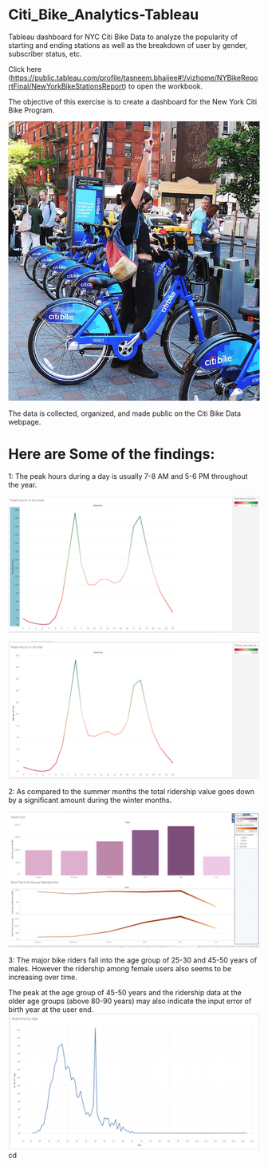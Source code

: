 # Citi_Bike_Analytics-Tableau
Tableau dashboard for NYC Citi Bike Data to analyze the popularity of starting and ending stations as well as the breakdown of user by gender, subscriber status, etc.

Click here (https://public.tableau.com/profile/tasneem.bhaijee#!/vizhome/NYBikeReportFinal/NewYorkBikeStationsReport) to open the workbook.

The objective of this exercise is to create a dashboard for the New York Citi Bike Program.

![alt text](https://github.com/tbhaijee/Citi_Bike_Analytics-Tableau/blob/master/Images/citi-bike-station-bikes.jpg)

The data is collected, organized, and made public on the Citi Bike Data webpage.

# Here are Some of the findings:
1: The peak hours during a day is usually 7-8 AM and 5-6 PM throughout the year.

![alt text](https://github.com/tbhaijee/Citi_Bike_Analytics-Tableau/blob/master/Images/summer.PNG)

![alt text](https://github.com/tbhaijee/Citi_Bike_Analytics-Tableau/blob/master/Images/winter.PNG)

2: As compared to the summer months the total ridership value goes down by a significant amount during the winter months.

![alt text](https://github.com/tbhaijee/Citi_Bike_Analytics-Tableau/blob/master/Images/rideship.PNG)

3: The major bike riders fall into the age group of 25-30 and 45-50 years of males. However the ridership among female users also seems to be increasing over time.

The peak at the age group of 45-50 years and the ridership data at the older age groups (above 80-90 years) may also indicate the input error of birth year at the user end.
![alt text](https://github.com/tbhaijee/Citi_Bike_Analytics-Tableau/blob/master/Images/Age.png)cd 


